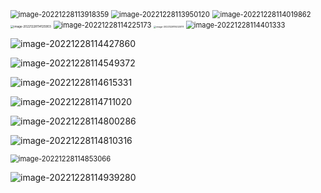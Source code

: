 

<img src="D:\CodeField\TyporaPicture\image-20221228113918359.png" alt="image-20221228113918359" style="zoom:80%;" />

<img src="D:\CodeField\TyporaPicture\image-20221228113950120.png" alt="image-20221228113950120" style="zoom:80%;" />

<img src="D:\CodeField\TyporaPicture\image-20221228114019862.png" alt="image-20221228114019862" style="zoom:80%;" />

<img src="D:\CodeField\TyporaPicture\image-20221228114125903.png" alt="image-20221228114125903" style="zoom:33%;" />

<img src="D:\CodeField\TyporaPicture\image-20221228114225173.png" alt="image-20221228114225173" style="zoom:80%;" />



<img src="D:\CodeField\TyporaPicture\image-20221228114325111.png" alt="image-20221228114325111" style="zoom:25%;" />



<img src="D:\CodeField\TyporaPicture\image-20221228114401333.png" alt="image-20221228114401333" style="zoom:80%;" />



![image-20221228114427860](D:\CodeField\TyporaPicture\image-20221228114427860.png)



![image-20221228114549372](D:\CodeField\TyporaPicture\image-20221228114549372.png)



![image-20221228114615331](D:\CodeField\TyporaPicture\image-20221228114615331.png)



![image-20221228114711020](D:\CodeField\TyporaPicture\image-20221228114711020.png)



![image-20221228114800286](D:\CodeField\TyporaPicture\image-20221228114800286.png)



![image-20221228114810316](D:\CodeField\TyporaPicture\image-20221228114810316.png)



<img src="D:\CodeField\TyporaPicture\image-20221228114853066.png" alt="image-20221228114853066" style="zoom:80%;" />



![image-20221228114939280](D:\CodeField\TyporaPicture\image-20221228114939280.png)

